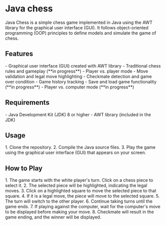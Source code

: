 <h1>Java chess</h1>
Java Chess is a simple chess game implemented in Java using the AWT library for the graphical user interface (GUI). It follows object-oriented programming (OOP) principles to define models and simulate the game of chess.

<h2>Features</h2>
- Graphical user interface (GUI) created with AWT library
- Traditional chess rules and gameplay (**in progress**)
- Player vs. player mode
- Move validation and legal move highlighting
- Checkmate detection and game over condition
- Game history tracking
- Save and load game functionality (**in progress**)
- Player vs. computer mode (**in progress**)

<h2>Requirements</h2>
- Java Development Kit (JDK) 8 or higher
- AWT library (included in the JDK)

<h2>Usage</h2>
1. Clone the repository.
2. Compile the Java source files.
3. Play the game using the graphical user interface (GUI) that appears on your screen.

<h2>How to Play</h2>
1. The game starts with the white player's turn. Click on a chess piece to select it.
2. The selected piece will be highlighted, indicating the legal moves.
3. Click on a highlighted square to move the selected piece to that square.
4. If it is a legal move, the piece will move to the selected square.
5. The turn will switch to the other player.
6. Continue taking turns until the game ends.
7. If playing against the computer, wait for the computer's move to be displayed before making your move.
8. Checkmate will result in the game ending, and the winner will be displayed.
